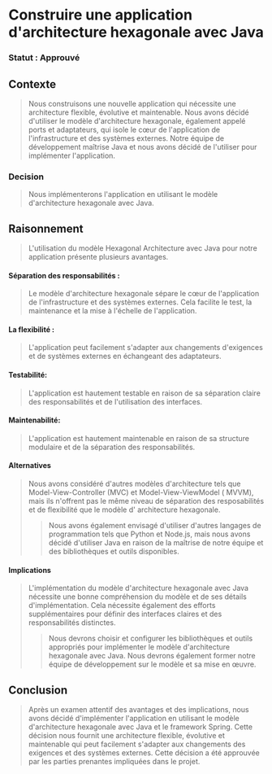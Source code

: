 # Construire une application d'architecture hexagonale avec Java

### Statut : Approuvé

## Contexte

> Nous construisons une nouvelle application qui nécessite une architecture flexible, évolutive et maintenable. Nous
> avons décidé d'utiliser le modèle d'architecture hexagonale, également appelé ports et adaptateurs, qui isole le cœur
> de
> l'application de l'infrastructure et des systèmes externes. Notre équipe de développement maîtrise Java et nous avons
> décidé de l'utiliser pour implémenter l'application.

### Decision

> Nous implémenterons l'application en utilisant le modèle d'architecture hexagonale avec Java.

## Raisonnement

> L'utilisation du modèle Hexagonal Architecture avec Java pour notre application présente plusieurs avantages.

#### Séparation des responsabilités :

> Le modèle d'architecture hexagonale sépare le cœur de l'application de l'infrastructure et des systèmes externes. Cela
> facilite le test, la maintenance et la mise à l'échelle de l'application.

#### La flexibilité :

> L'application peut facilement s'adapter aux changements d'exigences et de systèmes externes en échangeant des
> adaptateurs.

#### Testabilité:

> L'application est hautement testable en raison de sa séparation claire des responsabilités et de l'utilisation des
> interfaces.

#### Maintenabilité:

> L'application est hautement maintenable en raison de sa structure modulaire et de la séparation des responsabilités.

#### Alternatives

> Nous avons considéré d'autres modèles d'architecture tels que Model-View-Controller (MVC) et Model-View-ViewModel (
> MVVM), mais ils n'offrent pas le même niveau de séparation des resposabilités et de flexibilité que le modèle d'
> architecture hexagonale.
>> Nous avons également envisagé d'utiliser d'autres langages de programmation tels que Python et Node.js, mais nous
> > avons décidé d'utiliser Java en raison de la maîtrise de notre équipe et des bibliothèques et outils disponibles.

#### Implications

> L'implémentation du modèle d'architecture hexagonale avec Java nécessite une bonne compréhension du modèle et de ses
> détails d'implémentation. Cela nécessite également des efforts supplémentaires pour définir des interfaces claires et
> des responsabilités distinctes.
>> Nous devrons choisir et configurer les bibliothèques et outils appropriés pour implémenter le modèle d'architecture
> > hexagonale avec Java. Nous devrons également former notre équipe de développement sur le modèle et sa mise en œuvre.

## Conclusion

> Après un examen attentif des avantages et des implications, nous avons décidé d'implémenter l'application en utilisant
> le modèle d'architecture hexagonale avec Java et le framework Spring. Cette décision nous fournit une architecture flexible, évolutive et
> maintenable qui peut facilement s'adapter aux changements des exigences et des systèmes externes. Cette décision a été
> approuvée par les parties prenantes impliquées dans le projet.